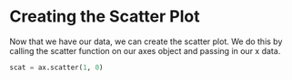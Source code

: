 # Creating the Scatter Plot

Now that we have our data, we can create the scatter plot. We do this by calling the scatter function on our axes object and passing in our x data.

```python
scat = ax.scatter(1, 0)
```
